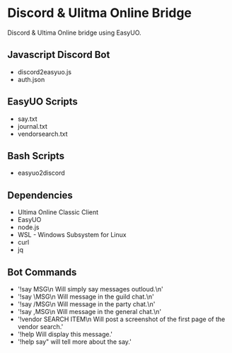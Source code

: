 # Discord & Ulitma Online Bridge 
Discord & Ultima Online bridge using EasyUO.

## Javascript Discord Bot
* discord2easyuo.js
* auth.json

## EasyUO Scripts
* say.txt
* journal.txt
* vendorsearch.txt

## Bash Scripts
* easyuo2discord

## Dependencies
* Ultima Online Classic Client
* EasyUO
* node.js
* WSL - Windows Subsystem for Linux
* curl
* jq

## Bot Commands
* '!say MSG\n Will simply say messages outloud.\n'
* '!say \\MSG\n Will message in the guild chat.\n' 
* '!say /MSG\n Will message in the party chat.\n' 
* '!say ,MSG\n Will message in the general chat.\n'
* '!vendor SEARCH ITEM\n Will post a screenshot of the first page of the vendor search.'
* '!help Will display this message.' 
* '!help say" will tell more about the say.' 
